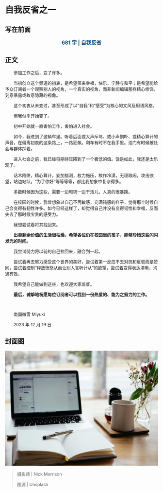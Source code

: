 # 自我反省之一

## 写在前面

<p style="color:#0f4c81; text-align:center; font-weight:bold; font-size:larger;">681 字 | 自我反省</p>

## 正文

　　参加工作之后，变了许多。

　　当初创立这个频道的初衷，是希望带来幸福，快乐，宁静与和平；是希望能给予众订阅者一个观察别人的视角，一个真实的视角，而非新闻编辑那样精心修饰，刻意暴露或故意隐藏的视角。

　　这个初衷从未变过，甚至形成了以“自我”和“感受”为核心的文风及用语风格。

　　但我似乎开始变了。

　　初中开始就一直害怕工作，害怕进入社会。

　　如今，我进到了这辆车里。听着后面或大声斥骂、或小声恫吓、或精心算计的声音，在偏离初衷的这条路上，一路狂飙。刹车有时不在我手里。油门有时候被社会与群体踩着。

　　进入社会之前，我已经将期待压降到了一个极低的值。饶是如此，我还是太乐观了。

　　话术陷阱，精心算计，妄加揣测，权力施压，故作冷漠，无理取闹，攻击欲望，站边站队，“为了你好”等等等等，都比我想象中复杂得多。

　　多数时候因为这些，需要一边甩锅一边干活儿，人真的很暴躁。

　　在校园的时候，我曾想象过自己不再敏感，充满钝感的样子，觉得那个时候自己会变得有韧性许多。如今已经这样了，却觉得自己并没有变得韧性和幸福，反而失去了那时候宝贵的感受力。

　　我想尝试着将其找回来。

　　**出卖剩余价值的生活很枯燥，希望各位仍在校园里的孩子，能够珍惜这些闪闪发光的时间。**

　　我尝试努力将以前的自己拉回来，融合到一起。

　　尝试着再去努力感受这个世界的美好，尝试着第一反应不去对抗和反驳而是赞同，尝试着控制“释放愤怒从而让别人言听计从”的欲望，尝试着变得表达清晰，沟通有效。

　　我希望自己能做到这些，也欢迎大家监督。

　　**最后，诚挚地祝愿每位订阅者可以找到一份热爱的、能为之努力的工作。**

<br />

　　南国微雪 Miyuki

　　2023 年 12 月 19 日

## 封面图

![](https://raw.githubusercontent.com/TinySnow/GithubImageHosting/main/blog/articles/literature/nick-morrison-FHnnjk1Yj7Y-unsplash.jpg)

> 摄影师 | Nick Morrison
>
> 图源 | Unsplash